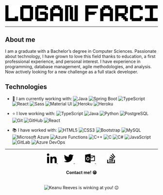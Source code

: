 
<p align="center"><img src="./images/title.png"></img></p>

---

##  About me
I am a graduate with a Bachelor’s degree in Computer Sciences. Passionate about technology, I have grown to love this field thanks to education, a first professional experience, and personal interest. I have experience in programming, database management, agile methodologies, and analysis. Now actively looking for a new challenge as a full stack developer.

##  Technologies
- 🚧 I am currently working with:
![Java](https://img.shields.io/badge/-Java-E34A86?style=flat-square&logo=java)
![Spring Boot](https://img.shields.io/badge/-Spring%20Boot-6DB33F?style=flat-square&logo=spring&logoColor=white)
![TypeScript](https://img.shields.io/badge/-TypeScript-007ACC?style=flat-square&logo=typescript)
![React](https://img.shields.io/badge/-React-black?style=flat-square&logo=react)
![Sass](https://img.shields.io/badge/-Sass-black?style=flat-square&logo=sass)
![Material UI](https://img.shields.io/badge/-Material%20UI-0081CB?style=flat-square&logo=material-ui)
![Heroku](https://img.shields.io/badge/-Heroku-430098?style=flat-square&logo=heroku)
![Heroku](https://img.shields.io/badge/-Netlify-00C7B7?style=flat-square&logo=netlify&logoColor=white)

- ⭐ I love working with:
![TypeScript](https://img.shields.io/badge/-TypeScript-007ACC?style=flat-square&logo=typescript)
![Java](https://img.shields.io/badge/-Java-E34A86?style=flat-square&logo=java)
![Python](https://img.shields.io/badge/-Python-black?style=flat-square&logo=Python)
![PostgreSQL](https://img.shields.io/badge/-PostgreSQL-336791?style=flat-square&logo=postgresql)
![Git](https://img.shields.io/badge/-Git-black?style=flat-square&logo=git)
![GitHub](https://img.shields.io/badge/-GitHub-181717?style=flat-square&logo=github)
![React](https://img.shields.io/badge/-React-black?style=flat-square&logo=react)

- 📚 I have worked with:
![HTML5](https://img.shields.io/badge/-HTML5-E34F26?style=flat-square&logo=html5&logoColor=white)
![CSS3](https://img.shields.io/badge/-CSS3-1572B6?style=flat-square&logo=css3)
![Bootstrap](https://img.shields.io/badge/-Bootstrap-563D7C?style=flat-square&logo=bootstrap)
![MySQL](https://img.shields.io/badge/-MySQL-black?style=flat-square&logo=mysql)
![Microsoft Azure](https://img.shields.io/badge/Microsoft%20Azure-232F7E?style=flat-square&logo=microsoft-azure)
![Azure Functions](https://img.shields.io/badge/Azure%20Functions-0062AD?style=flat-square&logo=azure-functions)
![C++](https://img.shields.io/badge/-C++-00599C?style=flat-square&logo=c%2B%2B)
![C](https://img.shields.io/badge/-C-00599C?style=flat-square&logo=c)
![C#](https://img.shields.io/badge/-C%23-239120?style=flat-square&logo=c-sharp)
![JavaScript](https://img.shields.io/badge/-JavaScript-black?style=flat-square&logo=javascript)
![GitLab](https://img.shields.io/badge/-GitLab-FCA121?style=flat-square&logo=gitlab)
![Azure DevOps](https://img.shields.io/badge/-Azure%20Devops-0089d6?style=flat-square&logo=azuredevops)

---

<p align="center">
	<a href="https://www.linkedin.com/in/logan-farci/">
		<img src="./icons/linkedin.png"/ title="Connect with Logan Farci on LinkedIn" alt="LinkedIn | Logan Farci" width="32px">
	</a>
	<img src="./images/space.png"/ width="16px">
	<a href="https://twitter.com/pomodoroFighter">
		<img src="./icons/twitter.png"/ title="Follow Logan Farci on Twitter" alt="Twitter | Logan Farci" width="32px">
	</a>
	<img src="./images/space.png"/ width="16px">
	<a href="mailto:logan.farci@outlook.be?subject=Github&body=Hey%20Logan,%0D%0D..." style="margin:1em;">
		<img src="./icons/outlook.png"/ alt="LinkedIn | Logan Farci" width="32px">
	</a>
	<img src="./images/space.png"/ width="16px">
	<a href="https://stackoverflow.com/users/9819235/logan-farci">
		<img src="./icons/stack-overflow.png"/ alt="StackOverflow | Logan Farci" width="32px">
	</a>
</p>
<h4 align="center">Contact me! 😁</h4>
<p align="center">
	<img src="./images/keanu.gif" height=100 style="margin:1em;" alt="Keanu Reeves is winking at you! 😉" title="Keanu Reeves is winking at you! 😉"/>
</p>